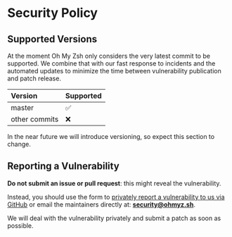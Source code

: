 # Security Policy

## Supported Versions

At the moment Oh My Zsh only considers the very latest commit to be supported.
We combine that with our fast response to incidents and the automated updates
to minimize the time between vulnerability publication and patch release.

| Version        | Supported          |
|:-------------- |:------------------ |
| master         | :white_check_mark: |
| other commits  | :x:                |

In the near future we will introduce versioning, so expect this section to change.

## Reporting a Vulnerability

**Do not submit an issue or pull request**: this might reveal the vulnerability.

Instead, you should use the form to [privately report a vulnerability to us via GitHub](https://github.com/ohmyzsh/ohmyzsh/security/advisories/new)
or email the maintainers directly at: [**security@ohmyz.sh**](mailto:security@ohmyz.sh).

We will deal with the vulnerability privately and submit a patch as soon as possible.
